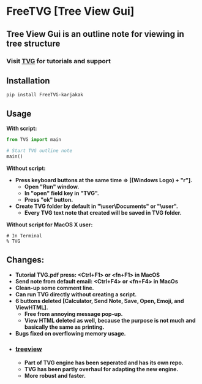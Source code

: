 # FreeTVG [Tree View Gui]
## **Tree View Gui is an outline note for viewing in tree structure**
### **Visit [TVG](https://treeviewgui.work) for tutorials and support**
## Installation
```pip install FreeTVG-karjakak```   
## Usage
**With script:**
```Python
from TVG import main

# Start TVG outline note
main()
```
**Without script:**
* **Press keyboard buttons at the same time => [(Windows Logo) + "r"].**
    * **Open "Run" window.**
    * **In "open" field key in "TVG".**
    * **Press "ok" button.**
* **Create TVG folder by default in "\user\Documents" or "\user".**
    * **Every TVG text note that created will be saved in TVG folder.**  

**Without script for MacOS X user:**  
```Terminal
# In Terminal
% TVG
```
## Changes:
* **Tutorial TVG.pdf press: <Ctrl+F1> or <fn+F1> in MacOS**
* **Send note from default email: <Ctrl+F4> or <fn+F4> in MacOs**
* **Clean-up some comment line.**
* **Can run TVG directly without creating a script.**
* **6 buttons deleted [Calculator, Send Note, Save, Open, Emoji, and ViewHTML].**
    * **Free from annoying message pop-up.**
    * **View HTML deleted as well, because the purpose is not much and basically the same as printing.**
* **Bugs fixed on overflowing memory usage.**
* ### [treeview](https://github.com/kakkarja/TV)
    * **Part of TVG engine has been seperated and has its own repo.**
    * **TVG has been partly overhaul for adapting the new engine.**
    * **More robust and faster.**